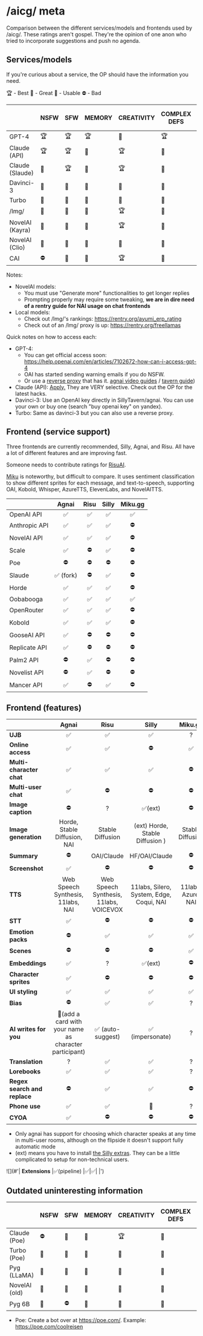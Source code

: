 # /aicg/ meta

Comparison between the different services/models and frontends used by /aicg/.
These ratings aren't gospel. They're the opinion of one anon who tried to incorporate suggestions and push no agenda.

## Services/models

If you're curious about a service, the OP should have the information you need.

🏆 - Best
🥈 - Great
🌱 - Usable
⛔ - Bad

|                 | NSFW | SFW | MEMORY | CREATIVITY | COMPLEX DEFS | PRICE  | EASE OF USE
|-----------------|------|-----|--------|------------|--------------|--------|------------
| GPT-4           | 🏆   | 🏆  | 🏆     | 🥈         | 🏆           | HIGH   | 🥈        |
| Claude (API)    | 🏆   | 🏆  | 🥈     | 🏆         | 🥈           | FREE   | 🥈        |
| Claude (Slaude) | 🥈   | 🏆  | 🌱     | 🏆         | 🥈           | FREE   | 🌱        |
| Davinci-3       | 🥈   | 🥈  | 🥈     | 🥈         | 🥈           | MEDIUM | 🥈        |
| Turbo           | 🥈   | 🥈  | 🥈     | 🥈         | 🌱           | LOW    | 🥈        |
| /lmg/           | 🥈   | 🥈  | 🥈     | 🏆         | 🌱           | LOW    | 🌱        |
| NovelAI (Kayra) | 🥈   | 🥈  | 🥈     | 🏆         | 🌱           | MEDIUM | 🌱        |
| NovelAI (Clio)  | 🥈   | 🥈  | 🥈     | 🥈         | 🌱           | LOW    | 🌱        |
| CAI             | ⛔   | 🥈  | 🌱     | 🏆         | 🌱           | FREE   | 🏆        |

Notes:
- NovelAI models:
  - You must use "Generate more" functionalities to get longer replies
  - Prompting properly may require some tweaking, **we are in dire need of a rentry guide for NAI usage on chat frontends**
- Local models:
  - Check out /lmg/'s rankings: https://rentry.org/ayumi_erp_rating
  - Check out of an /lmg/ proxy is up: https://rentry.org/freellamas

Quick notes on how to access each:
- GPT-4:
  - You can get official access soon: https://help.openai.com/en/articles/7102672-how-can-i-access-gpt-4
  - OAI has started sending warning emails if you do NSFW.
  - Or use a [reverse proxy](https://chub-archive.evulid.cc/proxies) that has it. [agnai video guides](https://rentry.org/agnai_guides) / [tavern guide](https://rentry.org/Tavern4Retards))
- Claude (API): [Apply.](https://www.anthropic.com/earlyaccess) They are VERY selective. Check out the OP for the latest hacks.
- Davinci-3: Use an OpenAI key directly in SillyTavern/agnai. You can use your own or buy one (search "buy openai key" on yandex).
- Turbo: Same as davinci-3 but you can also use a reverse proxy.

## Frontend (service support)

Three frontends are currently recommended, Silly, Agnai, and Risu. All have a lot of different features and are improving fast.

Someone needs to contribute ratings for [RisuAI](https://risu.pages.dev).

[Miku](https://docs.miku.gg) is noteworthy, but difficult to compare. It uses sentiment classification to show different sprites for each message, and text-to-speech, supporting OAI, Kobold, Whisper, AzureTTS, ElevenLabs, and NovelAITTS.

|               | Agnai     | Risu | Silly | Miku\.gg |
|---------------|:---------:|:----:|:-----:|:--------:|
| OpenAI API    | ✅        | ✅   | ✅    | ✅       |
| Anthropic API | ✅        | ✅   | ✅    | ⛔       |
| NovelAI API   | ✅        | ✅   | ✅    | ⛔       |
| Scale         | ✅        | ⛔   | ✅    | ⛔       |
| Poe           | ⛔        | ⛔   | ⛔    | ⛔       |
| Slaude        | ✅ (fork) | ⛔   | ✅    | ⛔       |
| Horde         | ✅        | ✅   | ✅    | ⛔       |
| Oobabooga     | ✅        | ✅   | ✅    | ✅       |
| OpenRouter    | ✅        | ✅   | ✅    | ⛔       |
| Kobold        | ✅        | ✅   | ✅    | ⛔       |
| GooseAI API   | ✅        | ⛔   | ⛔    | ⛔       |
| Replicate API | ✅        | ⛔   | ⛔    | ⛔       |
| Palm2 API     | ⛔        | ✅   | ⛔    | ⛔       |
| Novelist API  | ⛔        | ✅   | ⛔    | ⛔       |
| Mancer API    | ✅        | ⛔   | ✅    | ⛔       |

## Frontend (features)

| | Agnai | Risu | Silly | Miku\.gg |
|---|:---:|:---:|:---:|:---:|
| **UJB** |✅|✅ |✅ |?|
| **Online access** |✅| ✅|⛔ |✅ |
| **Multi-character chat** |✅ |✅ |✅ |⛔|
| **Multi-user chat** |✅|⛔ |⛔ |⛔ |
| **Image caption** |⛔|? |✅(ext) | ⛔|
| **Image generation** | Horde, Stable Diffusion, NAI | Stable Diffusion | (ext) Horde, Stable Diffusion )|Stable Diffusion |
| **Summary** |⛔| OAI/Claude | HF/OAI/Claude |⛔ |
| **Screenshot** |✅|⛔ |⛔ |⛔ |
| **TTS** | Web Speech Synthesis, 11labs, NAI | Web Speech Synthesis, 11labs, VOICEVOX | 11labs, Silero, System, Edge, Coqui, NAI | 11labs, Azure, NAI |
| **STT** |✅| ⛔| ⛔| ⛔|
| **Emotion packs** |⛔|✅|✅|✅|
| **Scenes** |⛔|⛔| ⛔|✅|
| **Embeddings** |✅| ?| ✅(ext)| ⛔|
| **Character sprites** |✅| ⛔| ⛔| ⛔|
| **UI styling** |✅|✅|✅|✅|
| **Bias** |⛔|✅| ✅|?|
| **AI writes for you** |🌱(add a card with your name as character participant) |✅ (auto-suggest)| ✅ (impersonate)|?|
| **Translation** |? |✅|✅ | ? |
| **Lorebooks** |✅|✅| ✅| ?|
| **Regex search and replace** |⛔ |✅| ✅|⛔ |
| **Phone use** |✅|✅|🌱|?|
| **CYOA** |✅| ⛔|⛔ |⛔ |

- Only agnai has support for choosing which character speaks at any time in multi-user rooms, although on the flipside it doesn't support fully automatic mode
- (ext) means you have to install [the Silly extras](https://github.com/Cohee1207/SillyTavern-extras#modules). They can be a little complicated to setup for non-technical users.

![](#'| **Extensions** |✅(pipeline) |✅|✅| |')
## Outdated uninteresting information

|                 | NSFW | SFW | MEMORY | CREATIVITY | COMPLEX DEFS | PRICE  | EASE OF USE
|-----------------|------|-----|--------|------------|--------------|--------|------------
| Claude (Poe)    | ⛔   | 🥈  | 🌱     | 🏆         | 🌱           | FREE   | 🏆        |
| Turbo (Poe)     | 🥈   | 🥈  | 🌱     | 🥈         | 🌱           | FREE   | 🏆        |
| Pyg (LLaMA)     | 🥈   | 🥈  | 🌱     | 🌱         | 🌱           | FREE   | 🌱        |
| NovelAI (old)   | 🌱   | 🌱  | 🌱     | 🌱         | 🌱           | MEDIUM | 🥈        |
| Pyg 6B          | 🌱   | ⛔  | 🌱     | 🌱         | 🌱           | FREE   | 🥈        |

- Poe: Create a bot over at https://poe.com/. Example: https://poe.com/coolreisen